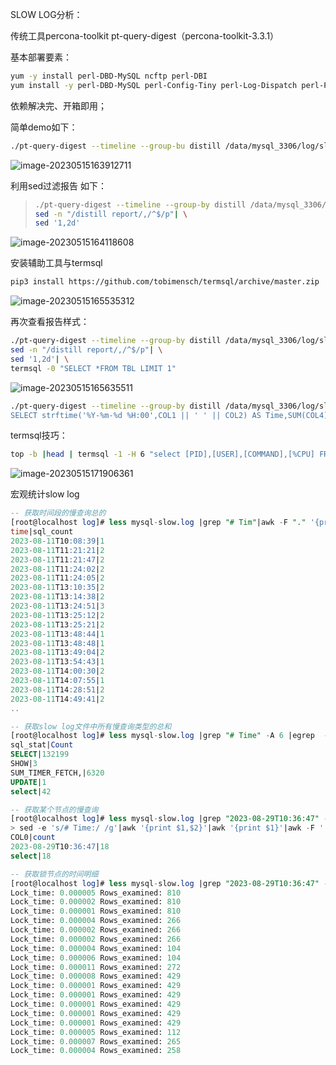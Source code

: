 SLOW LOG分析：

传统工具percona-toolkit pt-query-digest（percona-toolkit-3.3.1）

基本部署要素：

```sh
yum -y install perl-DBD-MySQL ncftp perl-DBI
yum install -y perl-DBD-MySQL perl-Config-Tiny perl-Log-Dispatch perl-Parallel-ForkManager
```

依赖解决完、开箱即用；

简单demo如下：

```sh
./pt-query-digest --timeline --group-bu distill /data/mysql_3306/log/slow.log |tail -n 10
```

![image-20230515163912711](C:\Users\itwb_lixl\AppData\Roaming\Typora\typora-user-images\image-20230515163912711.png)

利用sed过滤报告 如下：

> ```sh
> ./pt-query-digest --timeline --group-by distill /data/mysql_3306/log/slow.log | \
> sed -n "/distill report/,/^$/p"| \
> sed '1,2d'
> ```

![image-20230515164118608](C:\Users\itwb_lixl\AppData\Roaming\Typora\typora-user-images\image-20230515164118608.png)

安装辅助工具与termsql

```sh
pip3 install https://github.com/tobimensch/termsql/archive/master.zip
```

![image-20230515165535312](C:\Users\itwb_lixl\AppData\Roaming\Typora\typora-user-images\image-20230515165535312.png)

再次查看报告样式：

```sh
./pt-query-digest --timeline --group-by distill /data/mysql_3306/log/slow.log | \
sed -n "/distill report/,/^$/p"| \
sed '1,2d'| \
termsql -0 "SELECT *FROM TBL LIMIT 1"
```

![image-20230515165635511](C:\Users\itwb_lixl\AppData\Roaming\Typora\typora-user-images\image-20230515165635511.png)

```sh
./pt-query-digest --timeline --group-by distill /data/mysql_3306/log/slow.log | sed -n "/distill report/,/^$/p"| sed '1,2d'| termsql -0 "
SELECT strftime('%Y-%m-%d %H:00',COL1 || ' ' || COL2) AS Time,SUM(COL4) AS Count FROM tbl GROUP BY Time"
```

termsql技巧：

```sh
top -b |head | termsql -1 -H 6 "select [PID],[USER],[COMMAND],[%CPU] FROM tbl where [%CPU]>=2"
```

![image-20230515171906361](C:\Users\itwb_lixl\AppData\Roaming\Typora\typora-user-images\image-20230515171906361.png)



宏观统计slow log

```sql
-- 获取时间段的慢查询总的
[root@localhost log]# less mysql-slow.log |grep "# Tim"|awk -F "." '{print $1}'|termsql -0 "select COL2 as time,COUNT(COL2) as sql_count from tbl group by COL2"
time|sql_count
2023-08-11T10:08:39|1
2023-08-11T11:21:21|2
2023-08-11T11:21:47|2
2023-08-11T11:24:02|2
2023-08-11T11:24:05|2
2023-08-11T13:10:35|2
2023-08-11T13:14:38|2
2023-08-11T13:24:51|3
2023-08-11T13:25:12|2
2023-08-11T13:25:21|2
2023-08-11T13:48:44|1
2023-08-11T13:48:48|1
2023-08-11T13:49:04|2
2023-08-11T13:54:43|1
2023-08-11T14:00:30|2
2023-08-11T14:07:55|1
2023-08-11T14:28:51|2
2023-08-11T14:49:41|2
..

-- 获取slow log文件中所有慢查询类型的总和
[root@localhost log]# less mysql-slow.log |grep "# Time" -A 6 |egrep  -i "insert|delete|update|select|commit|show"   |awk '{print $1}'|sed -e 's/;/ /g' |termsql -0 "select COL0 as sql_stat,count(COL0) as Count from tbl group by sql_stat"
sql_stat|Count
SELECT|132199
SHOW|3
SUM_TIMER_FETCH,|6320
UPDATE|1
select|42

-- 获取某个节点的慢查询
[root@localhost log]# less mysql-slow.log |grep "2023-08-29T10:36:47" -A 6 |egrep  -i "2023-08-29T10:36:47|insert|delete|update|select|commit|show"  |
> sed -e 's/# Time:/ /g'|awk '{print $1,$2}'|awk '{print $1}'|awk -F '.' '{print $1}'|termsql -0 "select COL0 ,count(COL0) count from tbl group by COL0"
COL0|count
2023-08-29T10:36:47|18
select|18

-- 获取锁节点的时间明细
[root@localhost log]# less mysql-slow.log |grep "2023-08-29T10:36:47" -A 3 |grep "Lock_time"|awk '{print $4,$5,$8,$9}'
Lock_time: 0.000005 Rows_examined: 810
Lock_time: 0.000002 Rows_examined: 810
Lock_time: 0.000001 Rows_examined: 810
Lock_time: 0.000004 Rows_examined: 266
Lock_time: 0.000002 Rows_examined: 266
Lock_time: 0.000002 Rows_examined: 266
Lock_time: 0.000004 Rows_examined: 104
Lock_time: 0.000006 Rows_examined: 104
Lock_time: 0.000011 Rows_examined: 272
Lock_time: 0.000008 Rows_examined: 429
Lock_time: 0.000001 Rows_examined: 429
Lock_time: 0.000001 Rows_examined: 429
Lock_time: 0.000001 Rows_examined: 429
Lock_time: 0.000001 Rows_examined: 429
Lock_time: 0.000001 Rows_examined: 429
Lock_time: 0.000005 Rows_examined: 112
Lock_time: 0.000007 Rows_examined: 265
Lock_time: 0.000004 Rows_examined: 258

```



